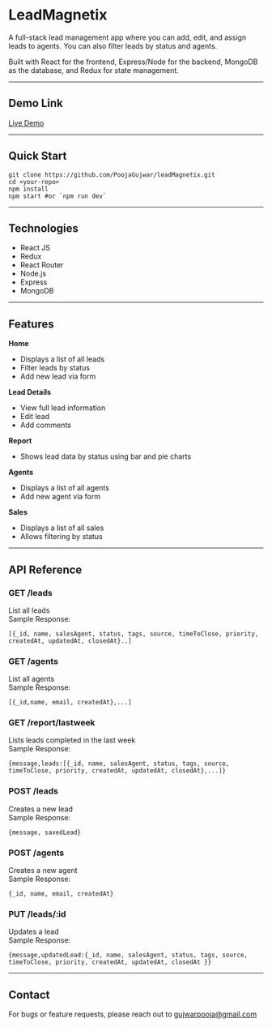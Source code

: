 # LeadMagnetix

 A full-stack lead management app where you can add, edit, and assign leads to agents.
 You can also filter leads by status and agents.
 
 Built with React for the frontend, Express/Node for the backend, MongoDB as the database, and Redux for state management.

 ---

 ## Demo Link
 [Live Demo](https://lead-magnetix-ashy.vercel.app)

 ---

 ## Quick Start
 ```
 git clone https://github.com/PoojaGujwar/leadMagnetix.git
 cd <your-repo>
 npm install
 npm start #or `npm run dev`
 ```

 ---

 ## Technologies
 - React JS
 - Redux
 - React Router
 - Node.js
 - Express
 - MongoDB

 ---

 ## Features
 **Home**
 - Displays a list of all leads
 - Filter leads by status
 - Add new lead via form

 **Lead Details**
 - View full lead information
 - Edit lead 
 - Add comments

 **Report** 
 - Shows lead data by status using bar and pie charts

 **Agents**
 - Displays a list of all agents
 - Add new agent via form

 **Sales**
 - Displays a list of all sales
 - Allows filtering by status

---

 ## API Reference

 ### **GET /leads**
 List all leads<br>
 Sample Response: <br>
 ```
 [{_id, name, salesAgent, status, tags, source, timeToClose, priority, createdAt, updatedAt, closedAt}..]
 ```

 ### **GET /agents**
 List all agents<br>
 Sample Response: <br>
 ```
 [{_id,name, email, createdAt},...]
 ```

 ### **GET /report/lastweek**
 Lists leads completed in the last week<br>
 Sample Response: <br>
 ```
 {message,leads:[{_id, name, salesAgent, status, tags, source, timeToClose, priority, createdAt, updatedAt, closedAt},...]}
 ```

 ### **POST /leads**
 Creates a new lead<br>
 Sample Response: <br>
 ```
 {message, savedLead}
 ```

 ### **POST /agents**
 Creates a new agent<br>
 Sample Response: <br>
 ```
 {_id, name, email, createdAt}
 ```

 ### **PUT /leads/:id**
 Updates a lead<br>
 Sample Response:<br>
 ```
 {message,updatedLead:{_id, name, salesAgent, status, tags, source, timeToClose, priority, createdAt, updatedAt, closedAt }}
 ```

 ---

 ## Contact
 For bugs or feature requests, please reach out to gujwarpooja@gmail.com
